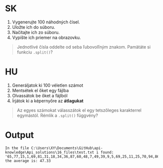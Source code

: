 # SK
1. Vygenerujte 100 náhodných čísel.
2. Uložte ich do súboru.
3. Načítajte ich zo súboru.
4. Vypíšte ich priemer na obrazovku.

> Jednotlivé čísla oddelte od seba ľubovolľným znakom. Pamätáte si funkciu `.split()`?

# HU
1. Generáljatok ki 100 véletlen számot
2. Mentsétek el őket egy fájlba
3. Olvassátok be őket a fájlból
4. Írjátok ki a képernyőre az **átlagukat**

> Az egyes számokat válasszátok el egy tetszőleges karakterrel egymástól. Rémlik a `.split()` függvény?

# Output

```
In the file C:\Users\XY\Documents\GitHub\api-knowledge\Api_solutions\16_files\test.txt i found: '65,77,15,1,69,81,31,18,34,36,87,60,48,7,49,39,9,5,69,25,11,25,70,94,86,31,6,46,36,61,31,71,4,9,82,37,36,26,70,93,35,93,38,12,45,88,32,79,4,90,48,69,18,54,21,42,77,83,78,31,1,1,78,96,14,6,92,32,100,88,59,28,28,36,14,63,1,89,37,84,45,32,38,59,98,54,79,87,33,95,35,5,42,7,8,75,75,93,27,12'
the average is: 47.33
```